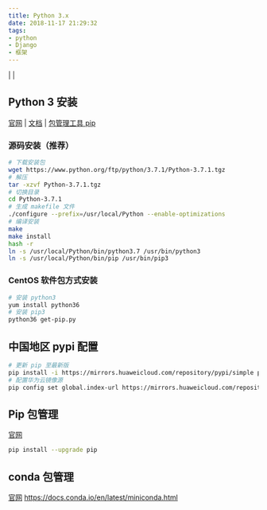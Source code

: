 ```yaml
---
title: Python 3.x
date: 2018-11-17 21:29:32
tags: 
- python
- Django
- 框架
---
```


| []() 
| []() 

## Python 3 安装

[官网](https://www.python.org/) | [文档](https://docs.python.org) | [包管理工具 pip](https://pip.pypa.io/)

### 源码安装（推荐）

```sh
# 下载安装包
wget https://www.python.org/ftp/python/3.7.1/Python-3.7.1.tgz
# 解压
tar -xzvf Python-3.7.1.tgz
# 切换目录
cd Python-3.7.1
# 生成 makefile 文件
./configure --prefix=/usr/local/Python --enable-optimizations
# 编译安装
make
make install
hash -r
ln -s /usr/local/Python/bin/python3.7 /usr/bin/python3
ln -s /usr/local/Python/bin/pip /usr/bin/pip3
```

### CentOS 软件包方式安装

```sh
# 安装 python3
yum install python36
# 安装 pip3
python36 get-pip.py
```

## 中国地区 pypi 配置
```sh
# 更新 pip 至最新版
pip install -i https://mirrors.huaweicloud.com/repository/pypi/simple pip -U
# 配置华为云镜像源
pip config set global.index-url https://mirrors.huaweicloud.com/repository/pypi/simple
```

## Pip 包管理

[官网](https://pip.pypa.io)

```sh
pip install --upgrade pip
```

## conda 包管理

[官网](https://docs.conda.io/en/latest/)
https://docs.conda.io/en/latest/miniconda.html